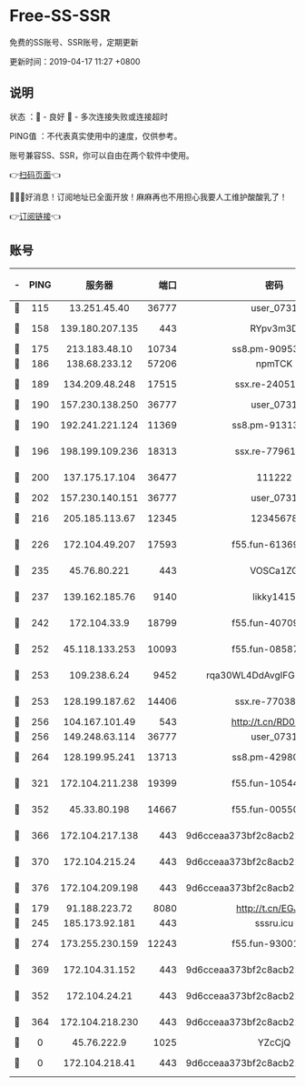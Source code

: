 # Free-SS-SSR

免费的SS账号、SSR账号，定期更新

更新时间：2019-04-17 11:27 +0800

## 说明

状态     ：🙂 - 良好 🙁 - 多次连接失败或连接超时

PING值   ：不代表真实使用中的速度，仅供参考。

账号兼容SS、SSR，你可以自由在两个软件中使用。

👉[扫码页面](https://liesauer.github.io/Free-SS-SSR/)👈

🎉🎉🎉好消息！订阅地址已全面开放！麻麻再也不用担心我要人工维护酸酸乳了！

👉[订阅链接](https://www.liesauer.net/yogurt/subscribe?ACCESS_TOKEN=DAYxR3mMaZAsaqUb)👈

## 账号

|-|PING|服务器|端口|密码|加密方式|区域|
|:----:|:----:|:-----:|-----:|:----:|:----:|:----:|
|🙂|115|13.251.45.40|36777|user_0731|chacha20|SG|
|🙂|158|139.180.207.135|443|RYpv3m3D|aes-256-cfb|JP|
|🙂|175|213.183.48.10|10734|ss8.pm-90953901|rc4-md5|RU|
|🙂|186|138.68.233.12|57206|npmTCK|rc4-md5|US|
|🙂|189|134.209.48.248|17515|ssx.re-24051908|aes-256-cfb|US|
|🙂|190|157.230.138.250|36777|user_0731|chacha20|US|
|🙂|190|192.241.221.124|11369|ss8.pm-91313245|aes-256-cfb|US|
|🙂|196|198.199.109.236|18313|ssx.re-77961623|aes-256-cfb|US|
|🙂|200|137.175.17.104|36477|111222|aes-256-cfb|US|
|🙂|202|157.230.140.151|36777|user_0731|chacha20|US|
|🙂|216|205.185.113.67|12345|12345678|aes-256-cfb|US|
|🙂|226|172.104.49.207|17593|f55.fun-61369927|aes-256-cfb|SG|
|🙂|235|45.76.80.221|443|VOSCa1ZG|aes-256-cfb|DE|
|🙂|237|139.162.185.76|9140|likky1415|aes-256-cfb|DE|
|🙂|242|172.104.33.9|18799|f55.fun-40709683|aes-256-cfb|SG|
|🙂|252|45.118.133.253|10093|f55.fun-08587315|aes-256-cfb|SG|
|🙂|253|109.238.6.24|9452|rqa30WL4DdAvgIFG6Fs3znzTa|aes-256-cfb|FR|
|🙂|253|128.199.187.62|14406|ssx.re-77038545|aes-256-cfb|SG|
|🙂|256|104.167.101.49|543|http://t.cn/RD0D7sx|rc4-md5|CA|
|🙂|256|149.248.63.114|36777|user_0731|chacha20|CA|
|🙂|264|128.199.95.241|13713|ss8.pm-42980063|aes-256-cfb|SG|
|🙂|321|172.104.211.238|19399|f55.fun-10544311|aes-256-cfb|US|
|🙂|352|45.33.80.198|14667|f55.fun-00550024|aes-256-cfb|US|
|🙂|366|172.104.217.138|443|9d6cceaa373bf2c8acb22e60b6a58be6|aes-256-cfb|US|
|🙂|370|172.104.215.24|443|9d6cceaa373bf2c8acb22e60b6a58be6|aes-256-cfb|US|
|🙂|376|172.104.209.198|443|9d6cceaa373bf2c8acb22e60b6a58be6|aes-256-cfb|US|
|🙂|179|91.188.223.72|8080|http://t.cn/EGJIyrl|rc4-md5|RU|
|🙂|245|185.173.92.181|443|sssru.icu|rc4-md5|RU|
|🙂|274|173.255.230.159|12243|f55.fun-93001883|aes-256-cfb|US|
|🙂|369|172.104.31.152|443|9d6cceaa373bf2c8acb22e60b6a58be6|aes-256-cfb|US|
|🙁|352|172.104.24.21|443|9d6cceaa373bf2c8acb22e60b6a58be6|aes-256-cfb|US|
|🙁|364|172.104.218.230|443|9d6cceaa373bf2c8acb22e60b6a58be6|aes-256-cfb|US|
|🙁|0|45.76.222.9|1025|YZcCjQ|rc4-md5|JP|
|🙁|0|172.104.218.41|443|9d6cceaa373bf2c8acb22e60b6a58be6|aes-256-cfb|US|

